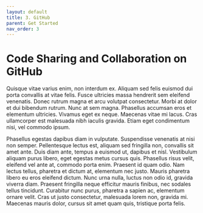 ```yaml
---
layout: default
title: 3. GitHub
parent: Get Started
nav_order: 3
---
```


# Code Sharing and Collaboration on GitHub

Quisque vitae varius enim, non interdum ex. Aliquam sed felis euismod dui porta convallis at vitae felis. Fusce ultricies massa hendrerit sem eleifend venenatis. Donec rutrum magna et arcu volutpat consectetur. Morbi at dolor et dui bibendum rutrum. Nunc at sem magna. Phasellus accumsan eros et elementum ultricies. Vivamus eget ex neque. Maecenas vitae mi lacus. Cras ullamcorper est malesuada nibh iaculis gravida. Etiam eget condimentum nisi, vel commodo ipsum.

Phasellus egestas dapibus diam in vulputate. Suspendisse venenatis at nisi non semper. Pellentesque lectus est, aliquam sed fringilla non, convallis sit amet ante. Duis diam ante, tempus a euismod ut, dapibus et nisl. Vestibulum aliquam purus libero, eget egestas metus cursus quis. Phasellus risus velit, eleifend vel ante at, commodo porta enim. Praesent id quam odio. Nam lectus tellus, pharetra et dictum at, elementum nec justo. Mauris pharetra libero eu eros eleifend dictum. Nunc urna nulla, luctus non odio id, gravida viverra diam. Praesent fringilla neque efficitur mauris finibus, nec sodales tellus tincidunt. Curabitur nunc purus, pharetra a sapien ac, elementum ornare velit. Cras ut justo consectetur, malesuada lorem non, gravida mi. Maecenas mauris dolor, cursus sit amet quam quis, tristique porta felis.